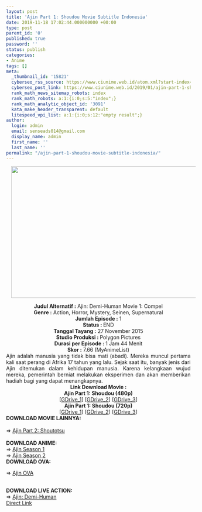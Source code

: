 ```yaml
---
layout: post
title: 'Ajin Part 1: Shoudou Movie Subtitle Indonesia'
date: 2019-11-18 17:02:44.000000000 +00:00
type: post
parent_id: '0'
published: true
password: ''
status: publish
categories:
- Anime
tags: []
meta:
  _thumbnail_id: '15821'
  cyberseo_rss_source: https://www.ciunime.web.id/atom.xml?start-index=3301&max-results=150
  cyberseo_post_link: https://www.ciunime.web.id/2019/01/ajin-part-1-shoudou-movie-subtitle.html
  rank_math_news_sitemap_robots: index
  rank_math_robots: a:1:{i:0;s:5:"index";}
  rank_math_analytic_object_id: '3091'
  kata_make_header_transparent: default
  litespeed_vpi_list: a:1:{i:0;s:12:"empty result";}
author:
  login: admin
  email: senseads014@gmail.com
  display_name: admin
  first_name: ''
  last_name: ''
permalink: "/ajin-part-1-shoudou-movie-subtitle-indonesia/"
---
```

<div class="separator" style="clear: both; text-align: center;"><a href="https://1.bp.blogspot.com/-C5ZmLhlUqOs/XEf8M5mM_tI/AAAAAAAAH7Y/r_foCV-ZlSkwteOHKzDE-m6B8y0v5Nx3wCLcBGAs/s1600/Ajin%2BPart%2B1%2B-%2BShoudou.jpg" imageanchor="1" style="margin-left: 1em; margin-right: 1em;"><img border="0" data-original-height="720" data-original-width="1280" height="360" src="{{ site.baseurl }}/assets/2019/11/Ajin%2BPart%2B1%2B-%2BShoudou.jpg" width="640" /></a></div>
<p>
<div style="text-align: center;"><b>Judul</b><b><b> Alternatif</b> :</b> Ajin: Demi-Human Movie 1: Compel</div>
<div style="text-align: center;"><b><b>Genre :</b></b> Action, Horror, Mystery, Seinen, Supernatural</div>
<div style="text-align: center;"><b>Jumlah Episode :</b> 1<br /><b>Status :&nbsp;</b>END<br /><b>Tanggal Tayang :</b> 27 November 2015<br /><b>Studio Produksi : </b>Polygon Pictures<br /><b>Durasi per Episode : </b>1 Jam 44 Menit</div>
<div style="text-align: center;"><b>Skor :</b> 7.66 (MyAnimeList)</div>
<div style="text-align: center;"></div>
<div style="text-align: justify;">Ajin adalah manusia yang tidak bisa mati (abadi). Mereka muncul pertama kali saat perang di Afrika 17 tahun yang lalu. Sejak saat itu, banyak jenis dari Ajin ditemukan dalam kehidupan manusia. Karena kelangkaan wujud mereka, pemerintah berniat melakukan eksperimen dan akan memberikan hadiah bagi yang dapat menangkapnya.</div>
<div style="text-align: justify;"></div>
<div style="text-align: justify;"></div>
<div style="text-align: center;"><b>Link Download Movie :</b></div>
<div style="text-align: center;"></div>
<div style="text-align: center;"><b>Ajin Part 1: Shoudou (480p)</b><br />[<a href="https://drive.google.com/uc?id=1QduYpFTyjq7IYHUZHGKzvc_GPRgroAfG">GDrive_1</a>] [<a href="https://drive.google.com/uc?export=download&amp;id=1-_hCS46l4rC2SEKIc7fkKm3FWpZpWo0b">GDrive_2</a>] [<a href="https://drive.google.com/uc?export=download&amp;id=1PSlhOPwK17EMkeP1q8WmhDCcjz8XHCf4">GDrive_3</a>]</div>
<div style="text-align: center;"><b>Ajin Part 1: Shoudou (720p)</b><br />[<a href="https://drive.google.com/uc?export=download&amp;id=1z-zLW7-sR9SQnwBUUxj22li-M4DwxOA6">GDrive_1</a>] [<a href="https://drive.google.com/uc?export=download&amp;id=1ZNCRZTPqYs602mc06z2pXfbmDxSxpGVt">GDrive_2</a>] [<a href="https://drive.google.com/uc?export=download&amp;id=1mLim-uoCNJKhuAcGeOKC7XR3ehjm8eML">GDrive_3</a>]
<div style="text-align: left;"></div>
<div style="text-align: left;"></div>
<div style="text-align: left;"><b>DOWNLOAD MOVIE LAINNYA:</b></div>
<div style="text-align: left;"><b><br /></b></div>
<div style="text-align: left;">=&gt; <a href="https://www.ciunime.web.id/2019/01/ajin-part-2-shoutotsu-movie-subtitle.html" target="_blank" rel="noopener">Ajin Part 2: Shoutotsu</a></div>
<div style="text-align: left;"><b><br /></b></div>
<div style="text-align: left;"><b>DOWNLOAD ANIME:</b></div>
<div style="text-align: left;"></div>
<div style="text-align: left;">=&gt; <a href="https://www.ciunime.web.id/2019/03/ajin-season-1-episode-01-13-end-batch.html" target="_blank" rel="noopener">Ajin Season 1</a></div>
<div style="text-align: left;">=&gt; <a href="https://www.ciunime.web.id/2019/03/ajin-season-2-episode-01-13-end-batch.html" target="_blank" rel="noopener">Ajin Season 2</a></div>
<div style="text-align: left;"><b style="text-align: left;">DOWNLOAD OVA:</b></p>
<p>=&gt;&nbsp;<a href="https://www.ciunime.web.id/2019/07/ajin-episode-01-03-ova-subtitle.html" target="_blank" rel="noopener">Ajin OVA</a><br /><br style="text-align: justify;" /></div>
<div style="text-align: left;"><b>DOWNLOAD LIVE ACTION:</b></div>
<div style="text-align: left;"></div>
<div style="text-align: left;">=&gt; <a href="https://www.ciunime.web.id/2019/01/ajin-demi-human-live-action-subtitle.html" target="_blank" rel="noopener">Ajin: Demi-Human</a></div>
<div style="text-align: left;"></div>
</div>
<link rel="stylesheet" href="https://cdnjs.cloudflare.com/ajax/libs/font-awesome/4.7.0/css/font-awesome.min.css" />
<div class="divbtn"> <a href="https://handymansurrender.com/fihup8buzv?key=94550f7ce39444073321dde3b8782f97" class="btn"><i class="fa fa-download"></i> Direct Link</a> </div>
